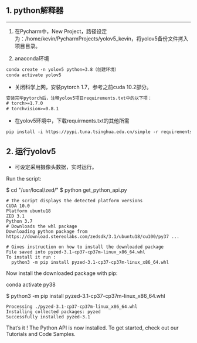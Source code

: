 ## 1. python解释器
----------
1. 在Pycharm中，New Project，路径设定为：/home/kevin/PycharmProjects/yolov5_kevin，将yolov5备份文件拷入项目目录。 

2. anaconda环境
```html
conda create -n yolov5 python=3.8（创建环境）
conda activate yolov5
```
* 关闭科学上网，安装pytorch 1.7，参考之前cuda 10.2部分。
```html
安装完毕pytorch后，注释yolov5项目requirements.txt中的以下项：
# torch>=1.7.0
# torchvision>=0.8.1
```
* 在yolov5环境中，下载requirments.txt的其他所需
```html
pip install -i https://pypi.tuna.tsinghua.edu.cn/simple -r requirements.txt 
```

## 2. 运行yolov5
* 可设定采用摄像头数据，实时运行。


Run the script:

$ cd "/usr/local/zed/"
$ python get_python_api.py

    # The script displays the detected platform versions
    CUDA 10.0
    Platform ubuntu18
    ZED 3.1
    Python 3.7
    # Downloads the whl package
    Downloading python package from https://download.stereolabs.com/zedsdk/3.1/ubuntu18/cu100/py37 ...

    # Gives instruction on how to install the downloaded package
    File saved into pyzed-3.1-cp37-cp37m-linux_x86_64.whl
    To install it run :
      python3 -m pip install pyzed-3.1-cp37-cp37m-linux_x86_64.whl

Now install the downloaded package with pip:


conda activate py38


$ python3 -m pip install pyzed-3.1-cp37-cp37m-linux_x86_64.whl

    Processing ./pyzed-3.1-cp37-cp37m-linux_x86_64.whl
    Installing collected packages: pyzed
    Successfully installed pyzed-3.1

That’s it ! The Python API is now installed. To get started, check out our Tutorials and Code Samples.


